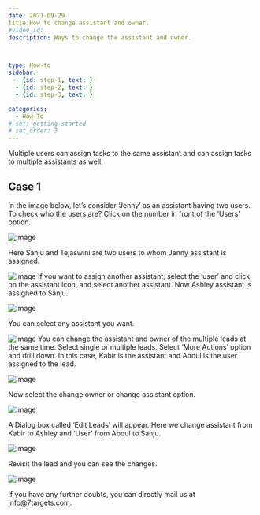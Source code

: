 ```yaml
---
date: 2021-09-29
title:How to change assistant and owner.
#video_id: 
description: Ways to change the assistant and owner.



type: How-to
sidebar:
  - {id: step-1, text: }
  - {id: step-2, text: }
  - {id: step-3, text: }

categories:
  - How-To
# set: getting-started
# set_order: 3
---
```


Multiple users can assign tasks to the same assistant and can assign tasks to multiple assistants as well.



## Case 1 

In the image below, let’s consider ‘Jenny’ as an assistant having two users. 
To check who the users are? 
Click on the number in front of the ‘Users’ option.  


![image](../../images/changetheowner/1.jpg)

Here  Sanju and Tejaswini are two users to whom Jenny assistant is assigned. 


![image](../../images/changetheowner/2.jpg)
 If you want to assign another assistant, select the ‘user’ and click on the assistant icon, and select another assistant. 
Now Ashley assistant is assigned to 
Sanju. 

![image](../../images/changetheowner/3.jpg)

You can select any assistant you want.

![image](../../images/changetheowner/4.jpg)
You can change the assistant and owner of the multiple leads at the same time. 
Select single or multiple leads. Select ‘More Actions’ option and drill down. 
In this case, Kabir is the assistant and Abdul is the user assigned to the lead. 


![image](../../images/changetheowner/5.jpg)

Now select the change owner or change assistant option.


![image](../../images/changetheowner/6.jpg)

 A Dialog box called ‘Edit Leads’ will appear. Here we change assistant from Kabir to Ashley and ‘User’ from Abdul to Sanju.



![image](../../images/changetheowner/7.jpg)

Revisit the lead and you can see the changes.

![image](../../images/changetheowner/8.jpg)

If you have any further doubts, you can directly mail us at info@7targets.com.